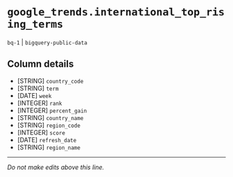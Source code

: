# `google_trends.international_top_rising_terms`
`bq-1` | `bigquery-public-data`

## Column details
* [STRING]    `country_code`
* [STRING]    `term`
* [DATE]      `week`
* [INTEGER]   `rank`
* [INTEGER]   `percent_gain`
* [STRING]    `country_name`
* [STRING]    `region_code`
* [INTEGER]   `score`
* [DATE]      `refresh_date`
* [STRING]    `region_name`

-------------------------------------------------------------------------------
*Do not make edits above this line.*
